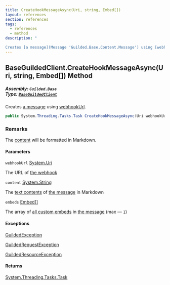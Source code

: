 ```yaml
---
title: CreateHookMessageAsync(Uri, string, Embed[])
layout: references
section: references
tags:
  - references
  - method
description: "

Creates [a message](Message 'Guilded.Base.Content.Message') using [webhookUrl](BaseGuildedClient.CreateHookMessageAsync(Uri,string,Embed[])#Guilded.Base.BaseGuildedClient.CreateHookMessageAsync(Uri,string,Guilded.Base.Embeds.Embed[]).webhookUrl 'Guilded.Base.BaseGuildedClient.CreateHookMessageAsync(Uri, string, Guilded.Base.Embeds.Embed[]).webhookUrl')."
---
```


## BaseGuildedClient.CreateHookMessageAsync(Uri, string, Embed[]) Method
##### **Assembly:** `Guilded.Base`<br/>**Type:** [`BaseGuildedClient`](BaseGuildedClient 'Guilded.Base.BaseGuildedClient')

Creates [a message](Message 'Guilded.Base.Content.Message') using [webhookUrl](BaseGuildedClient.CreateHookMessageAsync(Uri,string,Embed[])#Guilded.Base.BaseGuildedClient.CreateHookMessageAsync(Uri,string,Guilded.Base.Embeds.Embed[]).webhookUrl 'Guilded.Base.BaseGuildedClient.CreateHookMessageAsync(Uri, string, Guilded.Base.Embeds.Embed[]).webhookUrl').

```csharp
public System.Threading.Tasks.Task CreateHookMessageAsync(Uri webhookUrl, string content, params Guilded.Base.Embeds.Embed[] embeds);
```

### Remarks
  
The [content](BaseGuildedClient.CreateHookMessageAsync(Uri,string,Embed[])#Guilded.Base.BaseGuildedClient.CreateHookMessageAsync(Uri,string,Guilded.Base.Embeds.Embed[]).content 'Guilded.Base.BaseGuildedClient.CreateHookMessageAsync(Uri, string, Guilded.Base.Embeds.Embed[]).content') will be formatted in Markdown.
#### Parameters

<a name='Guilded.Base.BaseGuildedClient.CreateHookMessageAsync(Uri,string,Guilded.Base.Embeds.Embed[]).webhookUrl'></a>

`webhookUrl` [System.Uri](https://docs.microsoft.com/en-us/dotnet/api/System.Uri 'System.Uri')

The URL of [the webhook](Webhook 'Guilded.Base.Servers.Webhook')

<a name='Guilded.Base.BaseGuildedClient.CreateHookMessageAsync(Uri,string,Guilded.Base.Embeds.Embed[]).content'></a>

`content` [System.String](https://docs.microsoft.com/en-us/dotnet/api/System.String 'System.String')

The [text contents](Message.Content 'Guilded.Base.Content.Message.Content') of [the message](Message 'Guilded.Base.Content.Message') in Markdown

<a name='Guilded.Base.BaseGuildedClient.CreateHookMessageAsync(Uri,string,Guilded.Base.Embeds.Embed[]).embeds'></a>

`embeds` [Embed](Embed 'Guilded.Base.Embeds.Embed')[[]](https://docs.microsoft.com/en-us/dotnet/api/System.Array 'System.Array')

The array of [all custom embeds](Embed 'Guilded.Base.Embeds.Embed') in [the message](Message 'Guilded.Base.Content.Message') (max — `1`)

#### Exceptions

[GuildedException](GuildedException 'Guilded.Base.GuildedException')

[GuildedRequestException](GuildedRequestException 'Guilded.Base.GuildedRequestException')

[GuildedResourceException](GuildedResourceException 'Guilded.Base.GuildedResourceException')

#### Returns
[System.Threading.Tasks.Task](https://docs.microsoft.com/en-us/dotnet/api/System.Threading.Tasks.Task 'System.Threading.Tasks.Task')